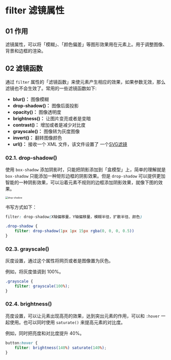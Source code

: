 # filter 滤镜属性

## 01 作用
滤镜属性，可以将「模糊」、「颜色偏差」等图形效果用在元素上。用于调整图像、背景和边框的渲染。


## 02 滤镜函数
通过 `filter` 属性的「滤镜函数」来使元素产生相应的效果，如果参数无效，那么滤镜也不会生效了。常用的一些滤镜函数如下:

- **blur()：** 图像模糊
- **drop-shadow()：** 图像后面投影
- **opacity()：** 图像透明度
- **brightness()：** 让图片变亮或者是变暗
- **contrast()：** 增加或者是减少对比度
- **grayscale()：** 图像转为灰度图像
- **invert()：**  翻转图像颜色
- **url()：** 接收一个 XML 文件，该文件设置了 一个[SVG滤镜](https://www.cnblogs.com/coco1s/p/14577507.html)


### 02.1. drop-shadow()
使用 `box-shadow` 添加阴影时，只能把阴影添加到「盒模型」上，简单的理解就是 `box-shadow` 只能添加一种矩形边框的阴影效果。但是 `drop-shadow` 可以提供更加智能的一种阴影效果，可以沿着元素不规则的边框添加阴影效果，就像下图的效果。
 
<img src="https://p3-juejin.byteimg.com/tos-cn-i-k3u1fbpfcp/57c8d1f120724ccca62ca7a66da7c0eb~tplv-k3u1fbpfcp-watermark.awebp" alt="drop-shadow" style="zoom:50%;" />


书写方式如下：
```css
filter: drop-shadow(X轴偏移量，Y轴偏移量，模糊半径，扩散半径、颜色)
```

```css
.drop-shadow {
    filter: drop-shadow(1px 1px 15px rgba(0, 0, 0, 0.5))
}
```

### 02.3. grayscale()
灰度设置，通过这个属性将网页或者是图像置为灰色。

例如，将灰度值调到 100%。
```css
.grayscale {
	filter: grayscale(100%);
}
```

### 02.4. brightness()
亮度设置，可以让元素出现高亮的效果，达到突出元素的作用，可以和 `:hover` 一起使用。也可以同时使用 `saturate()` 来提高元素的对比度。 

例如，同时把亮度和对比度提升 40%。
```css
button:hover {
    filter: brightness(140%) saturate(140%);
}
```



